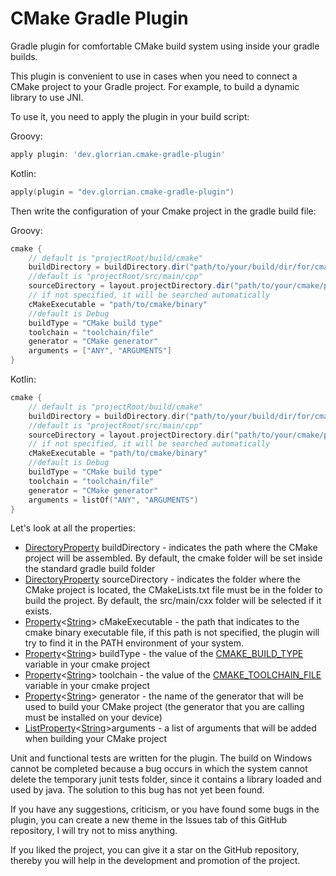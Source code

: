 # CMake Gradle Plugin
Gradle plugin for comfortable CMake build system using inside your gradle builds.

This plugin is convenient to use in cases when you need to connect a CMake project to your Gradle project. For example, to build a dynamic library to use JNI.

To use it, you need to apply the plugin in your build script:

Groovy:
```groovy
apply plugin: 'dev.glorrian.cmake-gradle-plugin'
```
Kotlin:
```kotlin
apply(plugin = "dev.glorrian.cmake-gradle-plugin")
```

Then write the configuration of your Cmake project in the gradle build file:

Groovy:
```groovy
cmake {
    // default is "projectRoot/build/cmake"
    buildDirectory = buildDirectory.dir("path/to/your/build/dir/for/cmake/project")
    //default is "projectRoot/src/main/cpp"
    sourceDirectory = layout.projectDirectory.dir("path/to/your/cmake/project")
    // if not specified, it will be searched automatically
    cMakeExecutable = "path/to/cmake/binary"
    //default is Debug
    buildType = "CMake build type"
    toolchain = "toolchain/file"
    generator = "CMake generator"
    arguments = ["ANY", "ARGUMENTS"]
}
```
Kotlin:
```kotlin
cmake {
    // default is "projectRoot/build/cmake"
    buildDirectory = buildDirectory.dir("path/to/your/build/dir/for/cmake/project")
    //default is "projectRoot/src/main/cpp"
    sourceDirectory = layout.projectDirectory.dir("path/to/your/cmake/project")
    // if not specified, it will be searched automatically
    cMakeExecutable = "path/to/cmake/binary"
    //default is Debug
    buildType = "CMake build type"
    toolchain = "toolchain/file"
    generator = "CMake generator"
    arguments = listOf("ANY", "ARGUMENTS")
}
```
Let's look at all the properties:
- [DirectoryProperty](https://docs.gradle.org/current/javadoc/org/gradle/api/file/DirectoryProperty.html) buildDirectory - indicates the path where the CMake project will be assembled. By default, the cmake folder will be set inside the standard gradle build folder
- [DirectoryProperty](https://docs.gradle.org/current/javadoc/org/gradle/api/file/DirectoryProperty.html) sourceDirectory - indicates the folder where the CMake project is located, the CMakeLists.txt file must be in the folder to build the project. By default, the src/main/cxx folder will be selected if it exists.
- [Property](https://docs.gradle.org/current/javadoc/org/gradle/api/provider/Property.html)<[String](https://docs.oracle.com/javase/8/docs/api/java/lang/String.html)> сMakeExecutable - the path that indicates to the cmake binary executable file, if this path is not specified, the plugin will try to find it in the PATH environment of your system.
- [Property](https://docs.gradle.org/current/javadoc/org/gradle/api/provider/Property.html)<[String](https://docs.oracle.com/javase/8/docs/api/java/lang/String.html)> buildType - the value of the [CMAKE_BUILD_TYPE](https://cmake.org/cmake/help/latest/variable/CMAKE_BUILD_TYPE.html) variable in your cmake project
- [Property](https://docs.gradle.org/current/javadoc/org/gradle/api/provider/Property.html)<[String](https://docs.oracle.com/javase/8/docs/api/java/lang/String.html)> toolchain - the value of the [CMAKE_TOOLCHAIN_FILE](https://cmake.org/cmake/help/latest/variable/CMAKE_TOOLCHAIN_FILE.html) variable in your cmake project
- [Property](https://docs.gradle.org/current/javadoc/org/gradle/api/provider/Property.html)<[String](https://docs.oracle.com/javase/8/docs/api/java/lang/String.html)> generator - the name of the generator that will be used to build your CMake project (the generator that you are calling must be installed on your device)
- [ListProperty](https://docs.gradle.org/current/javadoc/org/gradle/api/provider/ListProperty.html)<[String](https://docs.oracle.com/javase/8/docs/api/java/lang/String.html)>arguments - a list of arguments that will be added when building your CMake project

Unit and functional tests are written for the plugin. The build on Windows cannot be completed because a bug occurs in which the system cannot delete the temporary junit tests folder, since it contains a library loaded and used by java. The solution to this bug has not yet been found.

If you have any suggestions, criticism, or you have found some bugs in the plugin, you can create a new theme in the Issues tab of this GitHub repository, I will try not to miss anything.

If you liked the project, you can give it a star on the GitHub repository, thereby you will help in the development and promotion of the project.
